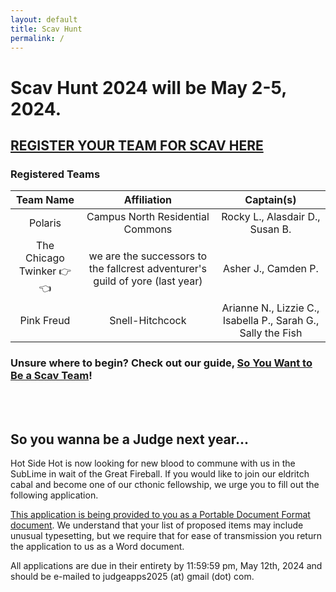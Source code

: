 ```yaml
---
layout: default
title: Scav Hunt
permalink: /
---
```


# Scav Hunt 2024 will be May 2-5, 2024.

## [REGISTER YOUR TEAM FOR SCAV HERE](https://forms.gle/G62uqfaLhfwbKjee6)

### Registered Teams

| Team Name | Affiliation | Captain(s) |
| :---: | :---: | :---: |
| Polaris | Campus North Residential Commons | Rocky L., Alasdair D., Susan B. |
| The Chicago Twinker 👉👈 | we are the successors to the fallcrest adventurer's guild of yore (last year) | Asher J., Camden P. |
| Pink Freud | Snell-Hitchcock | Arianne N., Lizzie C., Isabella P., Sarah G., Sally the Fish |

### Unsure where to begin? Check out our guide, [So You Want to Be a Scav Team](../assets/files/S2024_So_You_Want_to_Be_A_Scav_Team.pdf)!

<br />
<br />

## So you wanna be a Judge next year...

Hot Side Hot is now looking for new blood to commune with us in the SubLime in wait of the Great Fireball. If you would like to join our eldritch cabal and become one of our cthonic fellowship, we urge you to fill out the following application.

[This application is being provided to you as a Portable Document Format document](../assets/files/JudgeApplication2425.pdf). We understand that your list of proposed items may include unusual typesetting, but we require that for ease of transmission you return the application to us as a Word document.

All applications are due in their entirety by 11:59:59 pm, May 12th, 2024 and should be e-mailed to judgeapps2025 (at) gmail (dot) com.